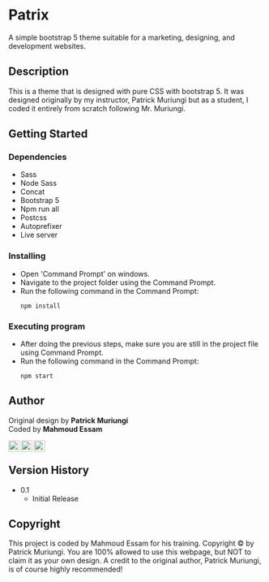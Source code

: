 # Patrix

A simple bootstrap 5 theme suitable for a marketing, designing, and development websites.

## Description

This is a theme that is designed with pure CSS with bootstrap 5. It was designed originally by my instructor, Patrick Muriungi but as a student, I coded it entirely from scratch following Mr. Muriungi.

## Getting Started

### Dependencies

* Sass
* Node Sass
* Concat
* Bootstrap 5
* Npm run all
* Postcss
* Autoprefixer
* Live server

### Installing

* Open 'Command Prompt' on windows.
* Navigate to the project folder using the Command Prompt.
* Run the following command in the Command Prompt:
    ```
    npm install
    ```

### Executing program

* After doing the previous steps, make sure you are still in the project file using Command Prompt.
* Run the following command in the Command Prompt:
    ```
    npm start
    ```



## Author
Original design by **Patrick Muriungi**
<br />
Coded by **Mahmoud Essam**
<br />

[<img align="left" alt="codeSTACKr | Twitter" width="22px" src="https://cdn.jsdelivr.net/npm/simple-icons@v3/icons/twitter.svg" />][twitter]
[<img align="left" alt="codeSTACKr | LinkedIn" width="22px" src="https://cdn.jsdelivr.net/npm/simple-icons@v3/icons/linkedin.svg" />][linkedin]
[<img align="left" alt="codeSTACKr | LinkedIn" width="22px" src="https://cdn.jsdelivr.net/npm/simple-icons@v3/icons/facebook.svg" />][facebook]
<br />

## Version History


* 0.1
    * Initial Release

## Copyright

This project is coded by Mahmoud Essam for his training. Copyright © by Patrick Muriungi. You are 100% allowed to use this webpage, but NOT to claim it as your own design. A credit to the original author, Patrick Muriungi, is of course highly recommended!

[twitter]: https://twitter.com/Mahmoud_essam9
[linkedin]: https://www.linkedin.com/in/mahmoud-essam-569a9b1b0/
[facebook]: https://www.facebook.com/profile.php?id=100006483635948